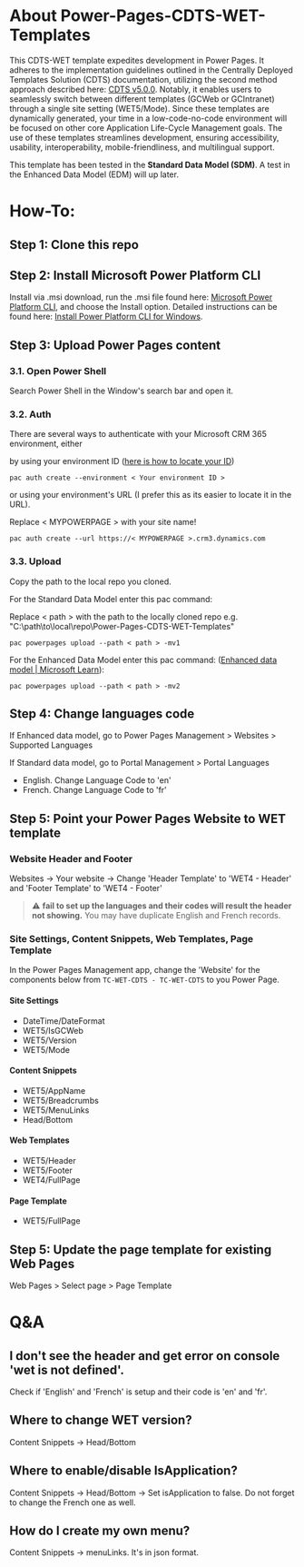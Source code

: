 # About Power-Pages-CDTS-WET-Templates

This CDTS-WET template expedites development in Power Pages. It adheres to the implementation guidelines outlined in the Centrally Deployed Templates Solution (CDTS) documentation, utilizing the second method approach described here: [CDTS v5.0.0](https://cenw-wscoe.github.io/sgdc-cdts/docs/internet-nodocwrite-en.html). Notably, it enables users to seamlessly switch between different templates (GCWeb or GCIntranet) through a single site setting (WET5/Mode). Since these templates are dynamically generated, your time in a low-code-no-code environment will be focused on other core Application Life-Cycle Management goals. The use of these templates streamlines development, ensuring accessibility, usability, interoperability, mobile-friendliness, and multilingual support.

This template has been tested in the **Standard Data Model (SDM)**. A test in the Enhanced Data Model (EDM) will up later.

# How-To:
## Step 1: Clone this repo

## Step 2: Install Microsoft Power Platform CLI
Install via .msi download, run the .msi file found here: [Microsoft Power Platform CLI](https://aka.ms/PowerAppsCLI), and choose the Install option.
Detailed instructions can be found here: [Install Power Platform CLI for Windows](https://docs.microsoft.com/en-us/power-apps/developer/data-platform/powerapps-cli).

## Step 3: Upload Power Pages content
### 3.1. Open Power Shell
Search Power Shell in the Window's search bar and open it.
### 3.2. Auth
There are several ways to authenticate with your Microsoft CRM 365 environment, either

by using your environment ID ([here is how to locate your ID](https://learn.microsoft.com/en-us/power-platform/developer/cli/reference/auth#environment-create))
```
pac auth create --environment < Your environment ID >
```
or using your environment's URL (I prefer this as its easier to locate it in the URL).

Replace < MYPOWERPAGE > with your site name!
```
pac auth create --url https://< MYPOWERPAGE >.crm3.dynamics.com
```

### 3.3. Upload
Copy the path to the local repo you cloned.

For the Standard Data Model enter this pac command:

Replace < path > with the path to the locally cloned repo e.g. "C:\path\to\local\repo\Power-Pages-CDTS-WET-Templates"
```
pac powerpages upload --path < path > -mv1
```
For the Enhanced Data Model enter this pac command: ([Enhanced data model | Microsoft Learn](https://learn.microsoft.com/en-us/power-pages/admin/enhanced-data-model)):
```
pac powerpages upload --path < path > -mv2
```

## Step 4: Change languages code
If Enhanced data model, go to Power Pages Management > Websites > Supported Languages

If Standard data model, go to Portal Management > Portal Languages
- English. Change Language Code to 'en'
- French. Change Language Code to 'fr'

## Step 5: Point your Power Pages Website to WET template
### Website Header and Footer
Websites -> Your website -> Change 'Header Template' to 'WET4 - Header' and 'Footer Template' to 'WET4 - Footer'

> ⚠️ **fail to set up the languages and their codes will result the header not showing.** You may have duplicate English and French records.

### Site Settings, Content Snippets, Web Templates, Page Template

In the Power Pages Management app, change the 'Website' for the components below from `TC-WET-CDTS - TC-WET-CDTS` to you Power Page.

#### Site Settings
- DateTime/DateFormat
- WET5/IsGCWeb
- WET5/Version
- WET5/Mode

#### Content Snippets
- WET5/AppName
- WET5/Breadcrumbs
- WET5/MenuLinks
- Head/Bottom

#### Web Templates
- WET5/Header
- WET5/Footer
- WET4/FullPage

#### Page Template
- WET5/FullPage

## Step 5: Update the page template for existing Web Pages

Web Pages > Select page > Page Template

# Q&A
## I don't see the header and get error on console 'wet is not defined'.
Check if 'English' and 'French' is setup and their code is 'en' and 'fr'.
## Where to change WET version?
Content Snippets -> Head/Bottom
## Where to enable/disable IsApplication?
Content Snippets -> Head/Bottom -> Set isApplication to false. Do not forget to change the French one as well.
## How do I create my own menu?
Content Snippets -> menuLinks. It's in json format.





